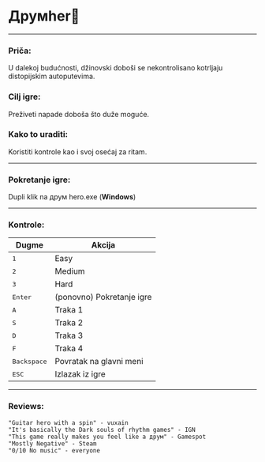 # Друмher:drum:
_____

### Priča: 
U dalekoj budućnosti, džinovski doboši se nekontrolisano kotrljaju distopijskim autoputevima.<br>
### Cilj igre:
Preživeti napade doboša što duže moguće.
### Kako to uraditi:
Koristiti kontrole kao i svoj osećaj za ritam.<br>
_____
### Pokretanje igre:
  Dupli klik na друм hero.exe (**Windows**)
_____
### Kontrole:

  | Dugme | Akcija |
  | --- | --- |
  | <kbd>1</kbd> | Easy |
  | <kbd>2</kbd> | Medium |
  | <kbd>3</kbd> | Hard |
  | <kbd> Enter </kdb> | (ponovno) Pokretanje igre |
  | <kbd>A</kbd> | Traka 1 |
  | <kbd>S</kbd> | Traka 2 |
  | <kbd>D</kbd> | Traka 3|
  | <kbd>F</kbd> | Traka 4|
  | <kbd> Backspace </kbd> | Povratak na glavni meni |
  | <kbd> ESC </kdb> | Izlazak iz igre |

_____  
### Reviews:
    "Guitar hero with a spin" - vuxain
    "It's basically the Dark souls of rhythm games" - IGN
    "This game really makes you feel like a друм" - Gamespot
    "Mostly Negative" - Steam
    "0/10 No music" - everyone
  
  
  


